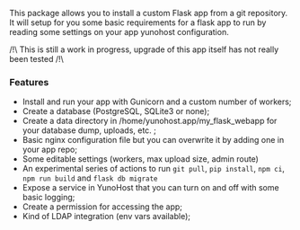 This package allows you to install a custom Flask app from a git repository.  
It will setup for you some basic requirements for a flask app to run by reading some settings on your app yunohost configuration.

/!\\ This is still a work in progress, upgrade of this app itself has not really been tested /!\\

### Features

- Install and run your app with Gunicorn and a custom number of workers;
- Create a database (PostgreSQL, SQLite3 or none);
- Create a data directory in /home/yunohost.app/my_flask_webapp for your database dump, uploads, etc. ;
- Basic nginx configuration file but you can overwrite it by adding one in your app repo;
- Some editable settings (workers, max upload size, admin route)
- An experimental series of actions to run `git pull`, `pip install`, `npm ci`, `npm run build` and `flask db migrate`
- Expose a service in YunoHost that you can turn on and off with some basic logging;
- Create a permission for accessing the app;
- Kind of LDAP integration (env vars available);
